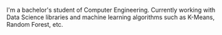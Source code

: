 I'm a bachelor's student of Computer Engineering. Currently working with Data Science libraries and 
machine learning algorithms such as K-Means, Random Forest, etc. 
